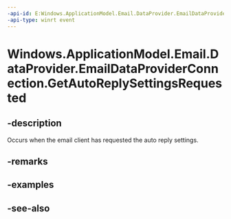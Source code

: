 ----api-id: E:Windows.ApplicationModel.Email.DataProvider.EmailDataProviderConnection.GetAutoReplySettingsRequested
-api-type: winrt event
---<!-- Event syntaxpublic event Windows.Foundation.TypedEventHandler GetAutoReplySettingsRequested<Windows.ApplicationModel.Email.DataProvider.EmailDataProviderConnection,  Windows.ApplicationModel.Email.DataProvider.EmailMailboxGetAutoReplySettingsRequestEventArgs>--># Windows.ApplicationModel.Email.DataProvider.EmailDataProviderConnection.GetAutoReplySettingsRequested## -descriptionOccurs when the email client has requested the auto reply settings.## -remarks## -examples## -see-also